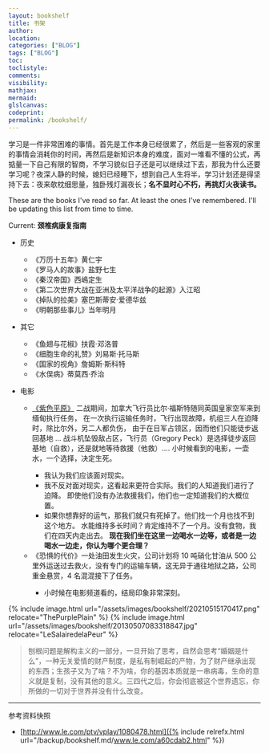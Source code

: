 ```yaml
---
layout: bookshelf
title: 书架
author:
location:
categories: ["BLOG"]
tags: ["BLOG"]
toc:
toclistyle:
comments:
visibility:
mathjax:
mermaid:
glslcanvas:
codeprint:
permalink: /bookshelf/
---
```


学习是一件非常困难的事情。首先是工作本身已经很累了，然后是一些客观的家里的事情会消耗你的时间，再然后是新知识本身的难度，面对一堆看不懂的公式，再掂量一下自己有限的智商，不学习貌似日子还是可以继续过下去，那我为什么还要学习呢？夜深人静的时候，媳妇已经睡下，想到自己人生将半，学习计划还是得坚持下去：夜来欹枕细思量，独卧残灯漏夜长；**名不显时心不朽，再挑灯火夜读书。**

These are the books I've read so far. At least the ones I've remembered. I'll be updating this list from time to time.

Current: **颈椎病康复指南**

* 历史
  * 《万历十五年》黄仁宇
  * 《罗马人的故事》盐野七生
  * 《秦汉帝国》西嶋定生
  * 《第二次世界大战在亚洲及太平洋战争的起源》入江昭
  * 《掉队的拉美》塞巴斯蒂安·爱德华兹
  * 《明朝那些事儿》当年明月

* 其它
  * 《鱼翅与花椒》扶霞·邓洛普
  * 《细胞生命的礼赞》刘易斯·托马斯
  * 《国家的视角》詹姆斯·斯科特
  * 《水俣病》蒂莫西·乔治

* 电影
  * [《紫色平原》](http://www.le.com/ptv/vplay/1080478.html)
    二战期间，加拿大飞行员比尔·福斯特随同英国皇家空军来到缅甸执行任务，
    在一次执行运输任务时，飞行出现故障，机组三人在迫降时，除比尔外，另二人都负伤，
    由于在日军占领区，因而他们只能徒步返回基地 ...
    战斗机坠毁敌占区，飞行员（Gregory Peck）是选择徒步返回基地（自救），还是就地等待救援（他救）....
    小时候看到的电影，一壶水，一个选择，决定生死。<span imgid="ThePurplePlain" />
    * 我认为我们应该面对现实。
    * 我不反对面对现实，这看起来更符合实际。我们的人知道我们进行了迫降。
        即使他们没有办法救援我们，他们也一定知道我们的大概位置。
    * 如果你想靠好的运气，那我们就只有死掉了。他们找一个月也找不到这个地方。
        水能维持多长时间？肯定维持不了一个月。没有食物，我们在四天内走出去。
        **现在我们坐在这里一边喝水一边等，或者是一边喝水一边走，你认为哪个更合理？**
  * 《恐惧的代价》一处油田发生火灾，公司计划将 10 吨硝化甘油从 500 公里外运送过去救火，没有专门的运输车辆，这无异于通往地狱之路，公司重金悬赏，4 名混混接下了任务。<span imgid="LeSalairedelaPeur" />
    * 小时候在电影频道看的，结局印象非常深刻。

{% include image.html url="/assets/images/bookshelf/20210515170417.png" relocate="ThePurplePlain" %}
{% include image.html url="/assets/images/bookshelf/20130507083318847.jpg" relocate="LeSalairedelaPeur" %}

> 刨根问题是解构主义的一部分，一旦开始了思考，自然会思考“婚姻是什么”，一种无关爱情的财产制度，是私有制崛起的产物，为了财产继承出现的东西；生孩子又为了啥？不为啥，你的基因本质就是一串病毒，生命的意义就是复制，没有其他的意义。三四代之后，你会彻底被这个世界遗忘，你所做的一切对于世界并没有什么改变。



<hr class='reviewline'/>
<p class='reviewtip'><script type='text/javascript' src='{% include relref.html url="/assets/reviewjs/bookshelf.md.js" %}'></script></p>
<font class='ref_snapshot'>参考资料快照</font>

- [http://www.le.com/ptv/vplay/1080478.html]({% include relrefx.html url="/backup/bookshelf.md/www.le.com/a60cdab2.html" %})
